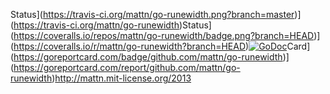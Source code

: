 Status](https://travis-ci.org/mattn/go-runewidth.png?branch=master)](https://travis-ci.org/mattn/go-runewidth)Status](https://coveralls.io/repos/mattn/go-runewidth/badge.png?branch=HEAD)](https://coveralls.io/r/mattn/go-runewidth?branch=HEAD)[![GoDoc](https://godoc.org/github.com/mattn/go-runewidth?status.svg)](http://godoc.org/github.com/mattn/go-runewidth)Card](https://goreportcard.com/badge/github.com/mattn/go-runewidth)](https://goreportcard.com/report/github.com/mattn/go-runewidth)http://mattn.mit-license.org/2013